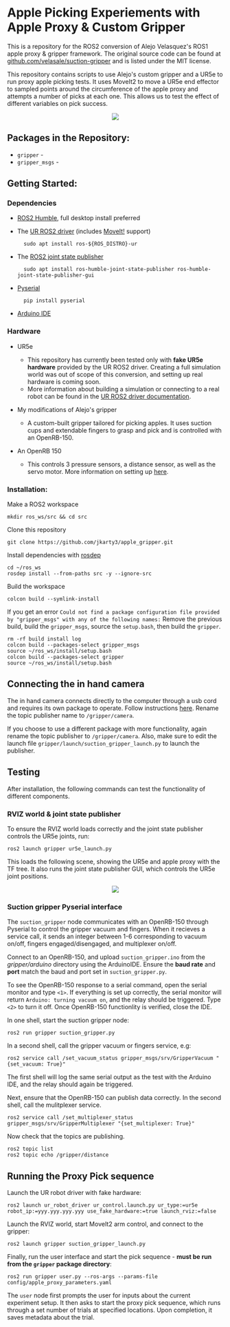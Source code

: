 # Apple Picking Experiements with Apple Proxy & Custom Gripper

This is a repository for the ROS2 conversion of Alejo Velasquez's ROS1 apple proxy & gripper framework. The original source code can be found at [github.com/velasale/suction-gripper](https://github.com/velasale/suction-gripper) and is listed under the MIT license.

This repository contains scripts to use Alejo's custom gripper and a UR5e to run proxy apple picking tests. It uses MoveIt2 to move a UR5e end effector to sampled points around the circumference of the apple proxy and attempts a number of picks at each one. This allows us to test the effect of different variables on pick success.

<p align="center">
  <img src="doc/rviz_world.png">
</p>


## Packages in the Repository:

- `gripper` - 
- `gripper_msgs` - 

## Getting Started:


### Dependencies

- [ROS2 Humble](https://docs.ros.org/en/humble/Installation/Ubuntu-Install-Debians.html), full desktop install preferred

- The [UR ROS2 driver](https://github.com/UniversalRobots/Universal_Robots_ROS2_Driver/tree/humble) (includes [MoveIt!](https://moveit.ros.org) support)

        sudo apt install ros-${ROS_DISTRO}-ur

- The [ROS2 joint state publisher](https://index.ros.org/p/joint_state_publisher/#humble)

        sudo apt install ros-humble-joint-state-publisher ros-humble-joint-state-publisher-gui

- [Pyserial](https://pyserial.readthedocs.io)

        pip install pyserial

- [Arduino IDE](https://docs.arduino.cc/software/ide-v2/tutorials/getting-started/ide-v2-downloading-and-installing/)

### Hardware

- UR5e
    - This repository has currently been tested only with **fake UR5e hardware** provided by the UR ROS2 driver. Creating a full simulation world was out of scope of this conversion, and setting up real hardware is coming soon.
    - More information about building a simulation or connecting to a real robot can be found in the [UR ROS2 driver documentation](https://docs.ros.org/en/ros2_packages/rolling/api/ur_robot_driver/index.html).

- My modifications of Alejo's gripper

    - A custom-built gripper tailored for picking apples. It uses suction cups and extendable fingers to grasp and pick and is controlled with an OpenRB-150.

- An OpenRB 150

    - This controls 3 pressure sensors, a distance sensor, as well as the servo motor. More information on setting up [here](https://emanual.robotis.com/docs/en/parts/controller/openrb-150/).


### Installation:

Make a ROS2 workspace

    mkdir ros_ws/src && cd src

Clone this repository

    git clone https://github.com/jkarty3/apple_gripper.git

Install dependencies with [rosdep](https://docs.ros.org/en/humble/Tutorials/Intermediate/Rosdep.html)

    cd ~/ros_ws
    rosdep install --from-paths src -y --ignore-src

Build the workspace

    colcon build --symlink-install

If you get an error `Could not find a package configuration file provided by "gripper_msgs" with any of the following names:` Remove the previous build, build the `gripper_msgs`, source the `setup.bash`, then build the `gripper`.
    
    rm -rf build install log
    colcon build --packages-select gripper_msgs
    source ~/ros_ws/install/setup.bash
    colcon build --packages-select gripper
    source ~/ros_ws/install/setup.bash

## Connecting the in hand camera

The in hand camera connects directly to the computer through a usb cord and requires its own package to operate. Follow instructions [here](https://medium.com/@kabilankb2003/integrating-pi-camera-with-ros-2-humble-on-nvidia-jetson-nano-using-opencv-de676dd6a2ca). Rename the topic publisher name to `/gripper/camera`.

If you choose to use a different package with more functionality, again rename the topic publisher to `/gripper/camera`. Also, make sure to edit the launch file `gripper/launch/suction_gripper_launch.py` to launch the publisher.

## Testing

After installation, the following commands can test the functionality of different components.


### RVIZ world & joint state publisher

To ensure the RVIZ world loads correctly and the joint state publisher controls the UR5e joints, run:

    ros2 launch gripper ur5e_launch.py

This loads the following scene, showing the UR5e and apple proxy with the TF tree. It also runs the joint state publisher GUI, which controls the UR5e joint positions.

<p align="center">
  <img src="doc/rviz-joint-pub-gui.png">
</p>


### Suction gripper Pyserial interface

The `suction_gripper` node communicates with an OpenRB-150 through Pyserial to control the gripper vacuum and fingers. When it recieves a service call, it sends an integer between 1-6 corresponding to vacuum on/off, fingers engaged/disengaged, and multiplexer on/off.

Connect to an OpenRB-150, and upload `suction_gripper.ino` from the *gripper/arduino* directory using the ArduinoIDE. Ensure the **baud rate** and **port** match the baud and port set in `suction_gripper.py`.

To see the OpenRB-150 response to a serial command, open the serial monitor and type `<1>`. If everything is set up correctly, the serial monitor will return `Arduino: turning vacuum on`, and the relay should be triggered. Type `<2>` to turn it off. Once OpenRB-150 functionlity is verified, close the IDE.

In one shell, start the suction gripper node:

    ros2 run gripper suction_gripper.py

In a second shell, call the gripper vacuum or fingers service, e.g:

    ros2 service call /set_vacuum_status gripper_msgs/srv/GripperVacuum "{set_vacuum: True}"

The first shell will log the same serial output as the test with the Arduino IDE, and the relay should again be triggered. 

Next, ensure that the OpenRB-150 can publish data correctly. In the second shell, call the mulitplexer service.

    ros2 service call /set_multiplexer_status gripper_msgs/srv/GripperMultiplexer "{set_multiplexer: True}"

Now check that the topics are publishing.

    ros2 topic list
    ros2 topic echo /gripper/distance

## Running the Proxy Pick sequence

Launch the UR robot driver with fake hardware:

    ros2 launch ur_robot_driver ur_control.launch.py ur_type:=ur5e robot_ip:=yyy.yyy.yyy.yyy use_fake_hardware:=true launch_rviz:=false

Launch the RVIZ world, start MoveIt2 arm control, and connect to the gripper:

    ros2 launch gripper suction_gripper_launch.py

Finally, run the user interface and start the pick sequence - **must be run from the `gripper` package directory**:

    ros2 run gripper user.py --ros-args --params-file config/apple_proxy_parameters.yaml

The `user` node first prompts the user for inputs about the current experiment setup. It then asks to start the proxy pick sequence, which runs through a set number of trials at specified locations. Upon completion, it saves metadata about the trial.

